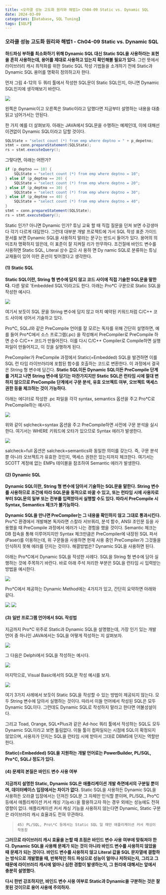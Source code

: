```yaml
---
title: <오라클 성능 고도화 원리와 해법1> Ch04-09 Static vs. Dynamic SQL
date: 2024-03-09
categories: [Database, SQL Tuning]
tags: [SQLP]
---
```


### 오라클 성능 고도화 원리와 해법1 - Ch04-09 Static vs. Dynamic SQL

**하드파싱 부하를 최소화하기 위해 Dynamic SQL 대신 Static SQL을 사용하라는 표현을 흔히 사용하는데, 용어를 제대로 사용하고 있는지 확인해볼 필요가 있다.** 그런 뜻에서 라이브러리 캐시 최적화를 위한 Static SQL 작성 기법들을 소개하기 전에 Static과 Dynamic SQL 용어를 명확히 정의하고자 한다.

먼저 그림 4-12의 두 쿼리 툴에서 작성한 SQL문이 Static SQL인지, 아니면 Dynamic SQL인지에 생각해보기 바란다.

![](/assets/images/sqlp/sqlp1-04-09-img4-12.png)

왼쪽은 Dynamic이고 오른쪽은 Static이라고 답했다면 지금부터 설명하는 내용을 대충 읽고 넘어가서는 안된다.

한 가지 예를 더 살펴보자. 아래는 JAVA에서 SQL문을 수행하는 예제인데, 이에 대해선 이견없이 Dynamic SQL이라고 답할 것이다.

```java
SQLState = "select count (*) from emp where deptno = " + p_depetno;
stmt = conn.prepareStatement(SQLState);
rs = stmt.executeQuery();
```

그렇다면, 아래는 어떤가?

```java
if (p_deptno == 10) {
    SQLState = "select count (*) from emp where deptno = 10";
} else if (p_deptno == 20) {
    SQLState = "select count (*) from emp where deptno = 20";
} else if (p_deptno == 30) {
    SQLState = "select count (*) from emp where deptno = 30";
} else if (p_deptno == 40) {
    SQLState = "select count (*) from emp where deptno = 40";
}
stmt = conn.prepareStatement(SQLState);
rs = stmt.executeQuery();
```

Static 인가? 아니면 Dynamic 인가? 튜닝 교육 할 때 직접 질문을 던져 보면 수강생마다 각기 다르게 대답한다. 그런데 대부분 개발 프로젝트에 가서 SQL 작성 표준 가이드 문서를 보면 Dynamic SQL을 사용하지 말라는 문구는 반드시 들어가 있다. 용어의 의미조차 명확하지 않은데, 이 표준이 잘 지켜질 리가 만무하다. 조건절에 바인드 변수를 사용하면 Static SQL, Literal 상수 값으 사 용하 면 Dy namic SQL로 분류하는 튜닝 교재들이 있어 이런 혼선이 빚어졌다고 생각한다.

#### (1) Static SQL

**Static SQL이란, String 형 변수에 담지 않고 코드 사이에 직접 기술한 SQL문을 말한다.** 다른 말로 'Embedded SQL'이라고도 한다. 아래는 Pro\*C 구문으로 Static SQL을 작성한 예시다.

![](/assets/images/sqlp/sqlp1-04-09-1-code1.png)

여기서 보듯이 SQL 문을 String 변수에 담지 않고 마치 예약된 키워드처럼 C/C++ 코드 사이에 섞어서 기술하고 있다.

Pro\*C, SQLJ와 같은 PreCompile 언어를 잘 모르는 독자를 위해 간단히 설명하면, 예를 들어 Pro\*C에서 소스 프로그램(.pc) 을 작성해서 PreCompiler로 PreCompile 하면 순수 C/C++ 코드가 만들어진다. 이를 다시 C/C++ Compiler로 Compile하면 실행 파일이 만들어지고, 이 것을 실행하게 된다.

PreCompiler가 PreCompile 과정에서 Static(=Embedded) SQL을 발견하면 이를 SQL 런 타임 라이브러리에 포함된 함수를 호출하는 코드로 변환한다. 이 과정에서 결국은 String 형 변수에 담긴다. **Static SQL이든 Dynamic SQL이든 PreCompile 단계를 거치고 나면 String 변수에 담기는 마찬가지지만 Static SQL은 런타임 시에 절대 변하지 않으므로 PreCompile 단계에서 구문 분석, 유효 오브젝트 여부, 오브젝트 액세스 권한 등을 체크하는 것이 가능하다.**

아래는 에디터로 작성한 .pc 파일을 각각 syntax, semantics 옵션을 주고 Pro\*C로 PreCompile하는 예시다.

![](/assets/images/sqlp/sqlp1-04-09-1-proc1.png)

위와 같이 sqlcheck=syntax 옵션을 주고 PreCompile하면 사전에 구문 분석을 실시한다. 여기서는 WHERE 키워드에 오타가 있으므로 Syntax 에러가 발생한다.

![](/assets/images/sqlp/sqlp1-04-09-1-proc2.png)

salcheck=full 옵션은 salcheck=semantics와 동일한 의미를 갖는다. 즉, 구문 분석뿐 아니라 오브젝트가 유효한 것인지, 액세스 권한은 있는지까지 체크한다. 여기서는 SCOTT 계정에 없는 EMPs 테이블을 참조하여 Semantic 에러가 발생한다.

#### (2) Dynamic SQL

**Dynamic SQL이란, String 형 변수에 담아서 기술하는 SQL문을 말한다. String 변수를 사용하므로 조건에 따라 SQL문을 동적으로 바꿀 수 있고, 또는 런타임 시에 사용자로부터 SQL문의 일부 또는 전부를 입력받아서 실행할 수도 있다. 따라서 PreCompile 시 Syntax, Semantics 체크가 불가능하다.**

**Dynamic SQL을 만나면 PreCompiler는 그 내용을 확인하지 않고 그대로 통과시킨다.** Pro\*C 환경에서 개발해본 독자라면 스칼라 서브쿼리, 분석 함수, ANSI 조인문 등을 사용했을 때 PreCompile 과정에서 에러가 나는 경험을 했을 것이다. Semantic 체크는 DB 접속을 통해 이루어지지만 Syntax 체크만큼은 PreCompiler에 내장된 SQL 파서(Paser)를 이용하는데, 위 구문들을 사용하면 현재 사용 중인 PreCompiler가 그것들을 인식하지 못해 에러를 던지는 것이다. 해결방법은? Dynamic SQL을 사용하면 된다.

아래는 Pro\*C에서 Dynamic SQL을 작성한 사례다. SQL을 String 형 변수에 담아 실행하는 것에 주목하기 바란다. 바로 아래 주석 처리한 부분은 SQL을 런타임 시 입력받는 방법을 예시한다.

![](/assets/images/sqlp/sqlp1-04-09-2-code1.png)

Pro\*C에서 제공하는 Dynamic Method에는 4가지가 있고, 간단히 요약하면 아래와 같다.

![](/assets/images/sqlp/sqlp1-04-09-2-table1.png)
![](/assets/images/sqlp/sqlp1-04-09-2-table2.png)

#### (3) 일반 프로그램 언어에서 SQL 작성법

지금까지 Pro\*C 위주로 Static과 Dynamic SQL을 설명했는데, 가장 인기 있는 개발 언어 중 하나인 JAVA에서는 SQL을 어떻게 작성하는 지 살펴보자.

![](/assets/images/sqlp/sqlp1-04-09-3-java1.png)

그 다음은 Delphi에서 SQL을 작성하는 예시다.

![](/assets/images/sqlp/sqlp1-04-09-3-delphi1.png)

마지막으로, Visual Basic에서의 SQL문 작성 예시를 보자.

![](/assets/images/sqlp/sqlp1-04-09-3-visual-basic1.png)

여기 3가지 사례에서 보듯이 Static SQL을 작성할 수 있는 방법이 제공되지 않는다. 모두 String 변수에 담아서 실행하는 것이다. 따라서 이들 언어에서 작성된 SQL은 모두 Dynamic SQL이다. 그런데도 Dynamic SQL로 작성하지 말라고 한다면 어불성설이다.

그리고 Toad, Orange, SQL\*Plus과 같은 Ad-hoc 쿼리 툴에서 작성하는 SQL도 모두 Dynamic SQL이라고 보면 틀림없다. 이들 툴이 컴파일되는 시점에 SQL이 확정되지 않았으며, 사용자가 던지는 SQL을 런타임 시에 받아서 그대로 DBMS에 던지는 역할만 한다.

**Static(=Embedded) SQL을 지원하는 개발 언어로는 PowerBuilder, PL/SQL, Pro\*C, SQLJ 정도가 있다.**

#### (4) 문제의 본질은 바인드 변수 사용 여부

**지금까지 설명한 Static, Dynamic SQL은 애플리케이션 개발 측면에서의 구분일 뿐이며, 데이터베이스 입장에서는 차이가 없다.** Static SQL을 사용하든 Dynamic SQL을 사용하든 오라클 입장에서는 던져진 SQL문 그 자체만 인식할 뿐이며, PL/SQL, Pro\*C 등에서 애플리케이션 커서 캐싱 기능`45)`을 활용하고자 하는 경우 외에는 성능에도 전혀 영향이 없다. 애플리케이션 커서 캐싱 기능을 사용하지 않는다면 Dynamic, Static 구분은 라이브러리 캐시 효율과도 전혀 무관하다.

>     45) PL/SQL, Pro\*C 등에서는 Static SQL 일 때만 애플리케이션 커서 캐싱이 작동함

**그러므로 라이브러리 캐시 효율을 논할 때 초점은 바인드 변수 사용 여부에 맞춰져야 한다. Dynamic SQL을 사용해 문제가 되는 것이 아니라 바인드 변수를 사용하지 않았을 때 문제가 되는 것이다. 바인드 변수를 사용하지 않고 Literal 값을 SQL 문자열에 결합하는 방식으로 개발했을 때, 반복적인 하드 파싱으로 성능이 얼마나 저하되는지, 그리고 그 때문에 라이브러리 캐시에 얼마나 심한 경합이 발생하는지, 그 원리에 대해서는 앞에서 충분히 설명했다.**

**다시 한번 강조하지만, 바인드 변수 사용 여부로 Static과 Dynamic을 구분하는 것은 잘못된 것이므로 용어 사용에 주의하자.**
